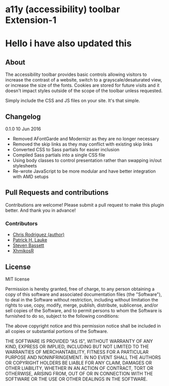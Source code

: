 # a11y (accessibility) toolbar Extension-1
# Hello i have also updated this 
## About
The accessibility toolbar provides basic controls allowing visitors to increase the contrast of a website, switch to a grayscale/desaturated view, or increase the size of the fonts. Cookies are stored for future visits and it doesn't impact styles outside of the scope of the toolbar unless requested.

Simply include the CSS and JS files on your site. It's that simple.

## Changelog

0.1.0 10 Jun 2016
* Removed AFontGarde and Modernizr as they are no longer necessary
* Removed the skip links as they may conflict with existing skip links
* Converted CSS to Sass partials for easier inclusion
* Compiled Sass partials into a single CSS file
* Using body classes to control presentation rather than swapping in/out stylesheets
* Re-wrote JavaScript to be more modular and have better integration with AMD setups

## Pull Requests and contributions

Contributions are welcome! Please submit a pull request to make this plugin better. And thank you in advance!

### Contributors

* [Chris Rodriguez (author)](https://github.com/clrux)
* [Patrick H. Lauke](https://github.com/patrickhlauke)
* [Steven Bassett](https://github.com/bassettsj)
* [XhmikosR](https://github.com/XhmikosR)

## License
MIT license

Permission is hereby granted, free of charge, to any person obtaining a copy of this software and associated documentation files (the "Software"), to deal in the Software without restriction, including without limitation the rights to use, copy, modify, merge, publish, distribute, sublicense, and/or sell copies of the Software, and to permit persons to whom the Software is furnished to do so, subject to the following conditions:

The above copyright notice and this permission notice shall be included in all copies or substantial portions of the Software.

THE SOFTWARE IS PROVIDED "AS IS", WITHOUT WARRANTY OF ANY KIND, EXPRESS OR IMPLIED, INCLUDING BUT NOT LIMITED TO THE WARRANTIES OF MERCHANTABILITY, FITNESS FOR A PARTICULAR PURPOSE AND NONINFRINGEMENT. IN NO EVENT SHALL THE AUTHORS OR COPYRIGHT HOLDERS BE LIABLE FOR ANY CLAIM, DAMAGES OR OTHER LIABILITY, WHETHER IN AN ACTION OF CONTRACT, TORT OR OTHERWISE, ARISING FROM, OUT OF OR IN CONNECTION WITH THE SOFTWARE OR THE USE OR OTHER DEALINGS IN THE SOFTWARE.
